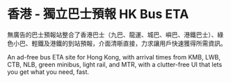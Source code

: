 # 香港 - 獨立巴士預報 HK Bus ETA

無廣告的巴士預報站整合了香港巴士（九巴、龍運、城巴、嶼巴、港鐵巴士）、綠色小巴、輕鐵及港鐵的到站預報，介面清晣直接，力求讓用戶快速獲得所需資訊。

An ad-free bus ETA site for Hong Kong, with arrival times from KMB, LWB, CTB, NLB, green minibus, light rail, and MTR, with a clutter-free UI that lets you get what you need, fast.

